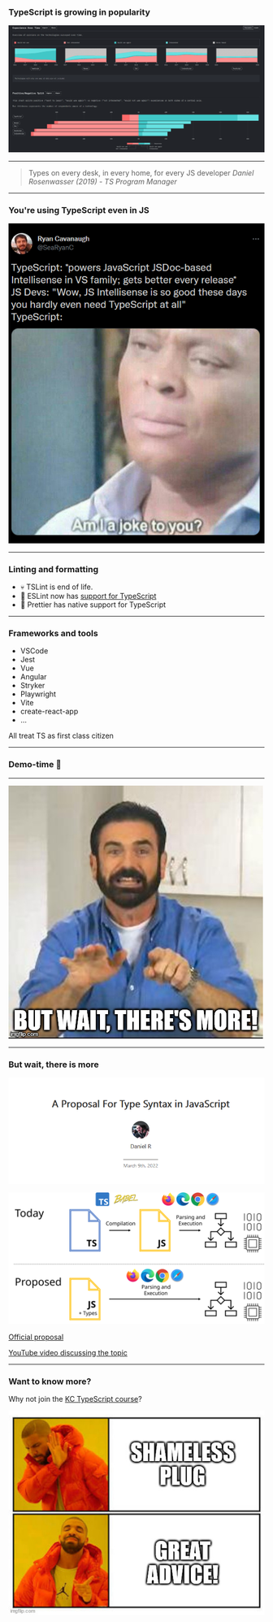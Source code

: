 <!-- .slide: data-background="#222429"-->

### TypeScript is growing in popularity

[![](/img/ts-soj.png)](https://2020.stateofjs.com/en-US/technologies/javascript-flavors/#javascript_flavors_section_streams) <!-- .element target="_blank" -->

---

> Types on every desk, in every home, for every JS developer
> <cite>Daniel Rosenwasser (2019) - TS Program Manager</cite>

<!-- .element class="typewriter" -->

---

### You're using TypeScript even in JS

<!-- .slide: data-background="#000000"-->

[![](/img/ryan-tweet.png)](https://twitter.com/searyanc/status/1173670253974310912) <!-- .element target="_blank" -->

---

### Linting and formatting

<emoji-list>

- 💀 TSLint is end of life.
- 🚀 ESLint now has [support for TypeScript](https://typescript-eslint.io/)<!-- .element target="_blank" -->
- 💅 Prettier has native support for TypeScript

</emoji-list>

---

### Frameworks and tools

- VSCode
- Jest
- Vue
- Angular
- Stryker
- Playwright
- Vite
- create-react-app
- ...

All treat TS as first class citizen 

---

<!-- .slide: class="is-lab" -->

### Demo-time 💨

---

![wait there is more](/img/memes/wait-there-is-more.jpg)

---

### But wait, there is more

[![ts-annotations-blog.png](/img/ts-annotations-blog.png) <!-- .element class="img-md" -->](https://devblogs.microsoft.com/typescript/a-proposal-for-type-syntax-in-javascript/) 

![type-annotations-proposal.svg](/img/type-annotations-proposal.svg) <!-- .element class="img-md" -->

[Official proposal](https://github.com/tc39/proposal-type-annotations#readme)

[YouTube video discussing the topic](https://youtu.be/EgiYmaGCN8Q)

---

### Want to know more?

Why not join the [KC TypeScript course](https://training.infosupport.com/trainingen/tsdev/typescript-development/)?

![](/img/memes/shameless-plug.jpg) <!-- .element class="meme img-rounded" -->


